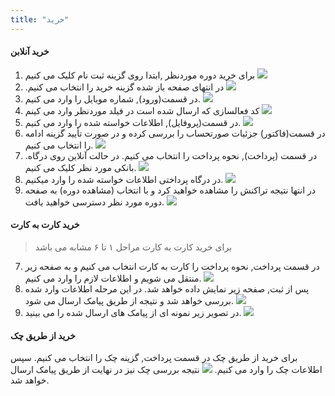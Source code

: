```yaml
---
title: "خرید"
---
```

#### خرید آنلابن
1. برای خرید دوره موردنظر ,ابتدا روی گزینه ثبت نام کلیک می کنیم
![](buy1.png)
2. .در انتهای صفحه باز شده گزینه خرید را انتخاب می کنیم
![](buy2.png)
3. در قسمت(ورود), شماره موبایل را وارد می کنیم.
![](buy3.png)
4. کد فعالسازی که ارسال شده است در فیلد موردنظر وارد می کینم
![](buy4.png)
5. در قسمت(پروفایل), اطلاعات خواسته شده را وارد می کنیم.
![](buy5.png)
6. در قسمت(فاکتور) جزئيات صورتحساب را بررسی کرده و در صورت تأیید گزینه ادامه را انتخاب می کنیم.
![](buy6.png)
7. .در قسمت (پرداخت), نحوه پرداخت را انتخاب می کنیم. در حالت آنلاین روی درگاه بانکی مورد نظر کلیک می کنیم.
![](buy7.png)
8. در درگاه پرداختی اطلاعات خواسته شده را وارد میکنیم.
![](buy8.png)
9. در انتها نتیجه تراکنش را مشاهده خواهید کرد و با انتخاب (مشاهده دوره) به صفحه دوره مورد نظر دسترسی خواهید یافت.
![](buy9.png)
#### خرید کارت به کارت 
> برای خرید کارت به کارت مراحل ۱ تا ۶ مشابه می باشد
7. در قسمت پرداخت, نحوه پرداخت را کارت به کارت انتخاب می کنیم و به صفحه زیر منتقل می شویم و اطلاعات لازم را وارد می کنیم.
![](kart7.png)
8. پس از ثبت, صفحه زیر نمایش داده خواهد شد. در این مرحله اطلاعات وارد شده بررسی خواهد شد و نتیجه از طریق پیامک ارسال می شود.
![](kart8.png)
9. در تصویر زیر نمونه ای از پیامک های ارسال شده را می بینید.
![](kart9.jpg)
#### خرید از طریق چک 
برای خرید از طریق چک در قسمت پرداخت, گزینه چک را انتخاب می کنیم. سپس اطلاعات چک را وارد می کنیم.
![](chk7.png)
نتیجه بررسی چک نیز در نهایت از طریق پیامک ارسال خواهد شد.
